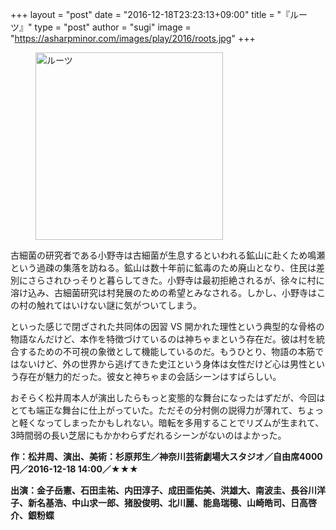 +++
layout = "post"
date = "2016-12-18T23:23:13+09:00"
title = "『ルーツ』"
type = "post"
author = "sugi"
image = "https://asharpminor.com/images/play/2016/roots.jpg"
+++
<figure class="alignleft"><img src="/images/play/2016/roots.jpg" alt="ルーツ" style="width: 300px !important;"></figure>

古細菌の研究者である小野寺は古細菌が生息するといわれる鉱山に赴くため鳴瀬という過疎の集落を訪ねる。鉱山は数十年前に鉱毒のため廃山となり、住民は差別にさらされひっそりと暮らしてきた。小野寺は最初拒絶されるが、徐々に村に溶け込み、古細菌研究は村発展のための希望とみなされる。しかし、小野寺はこの村の触れてはいけない謎に気がついてしまう。

といった感じで閉ざされた共同体の因習 VS 開かれた理性という典型的な骨格の物語なんだけど、本作を特徴づけているのは神ちゃまという存在だ。彼は村を統合するための不可視の象徴として機能しているのだ。もうひとり、物語の本筋ではないけど、外の世界から逃げてきた史江という身体は女性だけど心は男性という存在が魅力的だった。彼女と神ちゃまの会話シーンはすばらしい。

おそらく松井周本人が演出したらもっと変態的な舞台になったはずだが、今回はとても端正な舞台に仕上がっていた。ただその分村側の説得力が薄れて、ちょっと軽くなってしまったかもしれない。暗転を多用することでリズムが生まれて、3時間弱の長い芝居にもかかわらずだれるシーンがないのはよかった。

**作：松井周、演出、美術：杉原邦生／神奈川芸術劇場大スタジオ／自由席4000円／2016-12-18 14:00／★★★**

**出演：金子岳憲、石田圭祐、内田淳子、成田亜佑美、洪雄大、南波圭、長谷川洋子、新名基浩、中山求一郎、猪股俊明、北川麗、能島瑞穂、山崎皓司、日高啓介、銀粉蝶**
